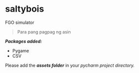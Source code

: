# saltybois 
FGO simulator

>Para pang pagpag ng asin

_**Packages added:**_
* Pygame
* CSV

Please add the **_assets folder_** in your _pycharm project directory._
